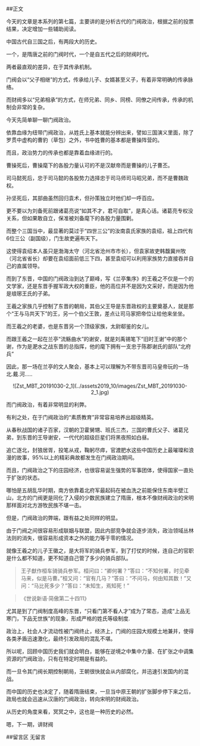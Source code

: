 ##正文

今天的文章是本系列的第七篇，主要讲的是分析古代的门阀政治，根据之前的投票结果，决定增加一些辅助阅读。

中国古代自三国之后，有两段大的历史。

一个，是隋唐之前的门阀时代，一个是自五代之后的财阀时代。

两者最直观的差异，在于其传承机制。

门阀会以“父子相继”的方式，传承给儿子、女婿甚至义子，有着非常明确的传承脉络。

而财阀多以“兄弟相承”的方式，在师兄弟、同乡、同榜、同僚之间传承，传承的机制会非常的复杂。

今天先简单聊一聊门阀政治。

依靠血缘为纽带门阀政治，从姓氏上基本就能分辨出来，譬如三国演义里面，除了罗贯中虚构的曹豹（草包）之外，书中姓曹的基本都是曹操阵营的。

而且，政治势力的传承也都是靠着血缘进行的。

曹操死后，曹操麾下的各股力量认可的不是汉献帝而是曹操的儿子曹丕。

司马懿死后，忠于司马懿的各股势力选择忠于司马师司马昭兄弟，而不是曹魏政权。

孙坚死后，其部曲虽然回归袁术，但孙策独立时他们却一呼百应。

更不要以为刘备死前跟诸葛亮说“如其不才，君可自取”，是真心话。诸葛亮专权没关系，但如果敢自立，保准被刘备麾下的各股力量围剿。

而整个三国当中，最显著的莫过于“四世三公”的汝南袁氏家族的袁绍，祖上四代有6位三公（副国级），门生故吏遍布天下。

这使得袁绍本人虽只是渤海太守（河北省沧州市市长），但袁家故吏韩馥冀州牧（河北省省长）却要在袁绍面前低三下四，甚至袁绍可以利用家族势力直接吞并自己的直属领导。

而到了东晋，中国的门阀政治到达了巅峰，写《兰亭集序》的王羲之不仅是一个的文学家，还是东晋手握军政大权的重臣，他的高位并不是因为文采好，而是因为他是琅琊王氏的子弟。

王羲之家族几乎控制了东晋的朝局，其伯父王导是东晋政权的主要奠基人，就是那个“王与马共天下”的王，另一个伯父王敦，差点让司马家把帝位让给他来坐坐。

而王羲之的老婆，也是东晋另一个顶级家族，太尉郗鉴的女儿。

而跟王羲之一起在兰亭“流觞曲水”的谢安，就是刘禹锡笔下“旧时王谢”中的那个谢，作为是淝水之战东晋的总指挥，他的麾下拥有一支忠于陈郡谢氏的部队“北府兵”

因此，那一场在兰亭的文人聚会，基本上可以理解为不带东晋司马皇帝玩的一场北.戴.河.....

 <div align="center">![Zst_MBT_20191030-2_1](../assets2019_10/images/Zst_MBT_20191030-2_1.jpg)</div>

而门阀政治，有着非常明显的利弊。

有利之处，在于门阀政治的“素质教育”非常容易培养出超级精英。

从春秋战国的诸子百家，汉朝的卫霍舅甥、班氏三杰，三国的曹氏父子、诸葛兄弟，到东晋的王导谢安，一代代的超级巨星们将黑夜照如白昼。

追亡逐北，封狼居胥，投笔从戎，鞠躬尽瘁，官渡肥水这些中国历史上最璀璨和浪漫的故事，95%以上的精彩典故都发生在门阀政治期间。

而且，门阀政治之下的庄园经济，也很容易诞生强势的军事团体，使得国家一直处于扩张的状态。

哪怕是五胡乱华时期，南方依靠着北府军最起码在被血洗之前能保住东南半壁江山，北方的门阀更是同化了入侵的少数民族建立了隋唐，根本不像财阀政治的宋明那样面对北方游牧民族不堪一击。

但是，门阀政治的弊端，跟有益之处同样的明显。

由于门阀之间很容易形成联姻与联盟，因此内部竞争就会逐步消失，政治领域丛林法则的消失，很容易形成资本之外的能力等于零的情况。

就像王羲之的儿子王徽之，是大将军的骑兵参军，到了打仗的时候，连自己的官职是什么都不知道，更不知道自己管了多少的骑兵部队。

>王子猷作桓车骑骑兵参军。桓问曰：“卿何署？”答曰：“不知何署，时见牵马来，似是马曹。”桓又问：“官有几马？”答曰：“不问马，何由知其数！”又问：“马比死多少？”答曰：“未知生，焉知死！”

>《世说新语·简傲第二十四11》

尤其是到了门阀制度高峰的东晋，“只看门第不看人才”成为了常态，造成“上品无寒门，下品无世族”的现象，形成严格的姓氏等级制度.

政治上，社会人才流动性被门阀终止，经济上，门阀的庄园大规模土地兼并，使得各类矛盾迅速激化，最终引发政局的混乱不堪。

所以呢，回顾中国历史我们就会明白，能够在逆境之中集中力量、在扩张之中调集资源的门阀政治，只有在特定时期是有益的。

而一旦令其门阀长期控制朝局，王朝很快就会从内部腐化，并迅速引发国内的混战。

而中国的历史也决定了，随着隋唐结束，一旦当中原王朝的扩张脚步停下来之后，政局也就会迅速从汉唐的门阀政治，转向宋明的财阀政治。

从历史的角度来看，冥冥之中，这也是一种历史的必然。

嗯，下一期，讲财阀

##留言区
 无留言